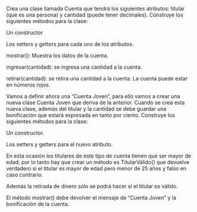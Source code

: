Crea una clase llamada Cuenta que tendrá los siguientes atributos: titular (que es una persona) y cantidad (puede tener decimales). Construye los siguientes métodos para la clase:

Un constructor

Los setters y getters para cada uno de los atributos.

mostrar(): Muestra los datos de la cuenta.

ingresar(cantidad): se ingresa una cantidad a la cuenta.

retirar(cantidad): se retira una cantidad a la cuenta. La cuenta puede estar en números rojos.

Vamos a definir ahora una “Cuenta Joven”, para ello vamos a crear una nueva clase Cuenta Joven que deriva de la anterior. Cuando se crea esta nueva clase, además del titular y la cantidad se debe guardar una bonificación que estará expresada en tanto por ciento. Construye los siguientes métodos para la clase:

Un constructor.

Los setters y getters para el nuevo atributo.

En esta ocasión los titulares de este tipo de cuenta tienen que ser mayor de edad; por lo tanto hay que crear un método es TitularVálido() que devuelve verdadero si el titular es mayor de edad pero menor de 25 años y falso en caso contrario.

Además la retirada de dinero sólo se podrá hacer si el titular es válido.

El método mostrar() debe devolver el mensaje de “Cuenta Joven” y la bonificación de la cuenta.
